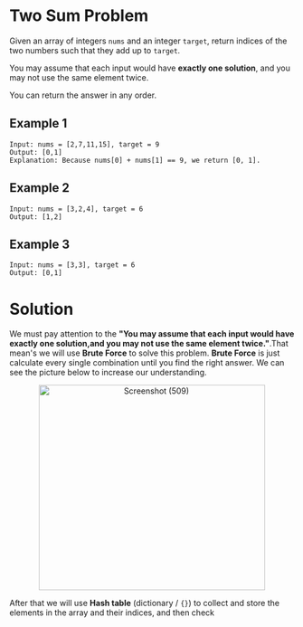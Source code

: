 # Two Sum Problem

Given an array of integers ```nums``` and an integer ```target```, return indices of the two numbers such that they add up to ```target```.

You may assume that each input would have **exactly one solution**, and you may not use the same element twice.

You can return the answer in any order.

## Example 1

```
Input: nums = [2,7,11,15], target = 9
Output: [0,1]
Explanation: Because nums[0] + nums[1] == 9, we return [0, 1].
```

## Example 2

```
Input: nums = [3,2,4], target = 6
Output: [1,2]
```
                     
## Example 3

```
Input: nums = [3,3], target = 6
Output: [0,1]
```





# Solution

We must pay attention to the **"You may assume that each input would have exactly one solution,and you may not use the same element twice."**.That mean's we will use **Brute Force** to solve this problem. 
**Brute Force** is just calculate every single combination until you find the right answer. We can see the picture below to increase our understanding.
<p align="center">
 <img src="https://live.staticflickr.com/65535/52683214573_8e2f41bc1c_w.jpg" width="400" height="363" alt="Screenshot (509)">
</p>

After that we will use **Hash table** (dictionary / ```{}```) to collect and store the elements in the array and their indices, and then check


  
  
  
  
  
  
  
  
  
  
  
  
  
